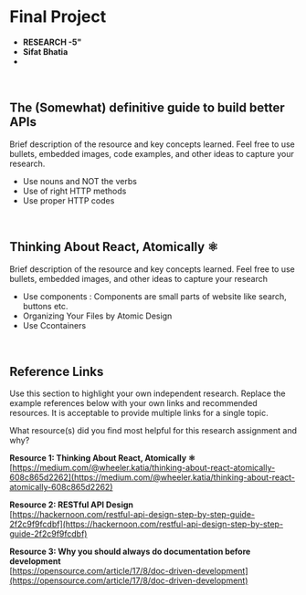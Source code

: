 
# Final Project 

* **RESEARCH -5"**
* **Sifat Bhatia**
*

<br>

## The (Somewhat) definitive guide to build better APIs
Brief description of the resource and key concepts learned. Feel free to use bullets, embedded images, code examples, and other ideas to capture your research.  

* Use nouns and NOT the verbs
* Use of right HTTP methods
* Use proper HTTP codes

<br>

## Thinking About React, Atomically ⚛
Brief description of the resource and key concepts learned. Feel free to use bullets, embedded images, and other ideas to capture your research  

* Use components : Components are small parts of website like search, buttons etc.
* Organizing Your Files by Atomic Design
* Use Ccontainers




<br>

## Reference Links
Use this section to highlight your own independent research. Replace the example references below with your own links and recommended resources. It is acceptable to provide multiple links for a single topic.  

What resource(s) did you find most helpful for this research assignment and why? 


**Resource 1: Thinking About React, Atomically ⚛**  
[https://medium.com/@wheeler.katia/thinking-about-react-atomically-608c865d2262](https://medium.com/@wheeler.katia/thinking-about-react-atomically-608c865d2262)  

**Resource 2: RESTful API Design**    
[https://hackernoon.com/restful-api-design-step-by-step-guide-2f2c9f9fcdbf](https://hackernoon.com/restful-api-design-step-by-step-guide-2f2c9f9fcdbf)

**Resource 3: Why you should always do documentation before development**      
[https://opensource.com/article/17/8/doc-driven-development](https://opensource.com/article/17/8/doc-driven-development)




